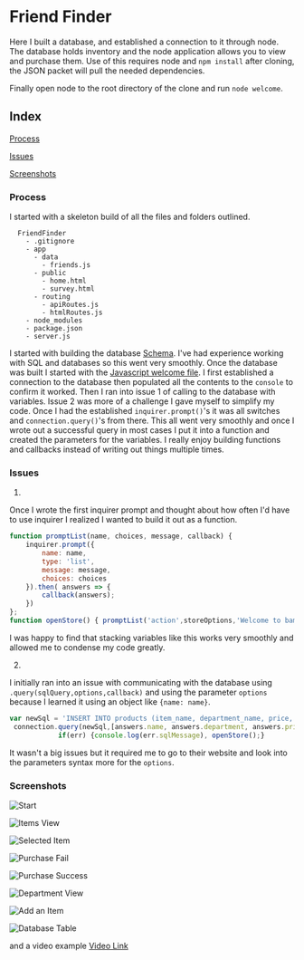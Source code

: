 # Friend Finder
Here I built a database, and established a connection to it through node.
The database holds inventory and the node application allows you to view and purchase them.
Use of this requires node and `npm install` after cloning, the JSON packet will pull the needed dependencies.

Finally open node to the root directory of the clone and run `node welcome`. 

## Index
[Process](#Process)

[Issues](#Issues)

[Screenshots](#Screenshots)

### Process
I started with a skeleton build of all the files and folders outlined. 
```
  FriendFinder
    - .gitignore
    - app
      - data
        - friends.js
      - public
        - home.html
        - survey.html
      - routing
        - apiRoutes.js
        - htmlRoutes.js
    - node_modules
    - package.json
    - server.js
```


I started with building the database [Schema](schema.sql). 
I've had experience working with SQL and databases so this went very smoothly. 
Once the database was built I started with the [Javascript welcome file](welcome.js).
I first established a connection to the database then populated all the contents to the `console` to confirm it worked.
Then I ran into issue 1 of calling to the database with variables. 
Issue 2 was more of a challenge I gave myself to simplify my code. 
Once I had the established `inquirer.prompt()`'s it was all switches and `connection.query()`'s from there.
This all went very smoothly and once I wrote out a successful query in most cases I put it into a function and created the parameters for the variables. 
I really enjoy building functions and callbacks instead of writing out things multiple times.


### Issues
1. 
Once I wrote the first inquirer prompt and thought about how often I'd have to use inquirer I realized I wanted to build it out as a function.
```js
function promptList(name, choices, message, callback) {
    inquirer.prompt({
        name: name,
        type: 'list',
        message: message,
        choices: choices
    }).then( answers => {
        callback(answers);
    })
};
function openStore() { promptList('action',storeOptions,'Welcome to bamazon',returnPrompt); };
```
I was happy to find that stacking variables like this works very smoothly and allowed me to condense my code greatly. 

2. 
I initially ran into an issue with communicating with the database using `.query(sqlQuery,options,callback)` and using the parameter `options` because I learned it using an object like `{name: name}`.
```js
var newSql = 'INSERT INTO products (item_name, department_name, price, avail_quantity) VALUES (?,?,?,?)';
 connection.query(newSql,[answers.name, answers.department, answers.price, answers.quantity], (err,res) =>{
            if(err) {console.log(err.sqlMessage), openStore();}
```
It wasn't a big issues but it required me to go to their website and look into the parameters syntax more for the `options`.  


### Screenshots
![Start](examples/homescreen.PNG)

![Items View](examples/itemsView.PNG)

![Selected Item](examples/selected.PNG)

![Purchase Fail](examples/purchaseFail.PNG)

![Purchase Success](examples/purchaseSuccess.PNG)

![Department View](examples/departments.PNG)

![Add an Item](examples/addItem.PNG)

![Database Table](examples/database.PNG)

and a video example
[Video Link](examples/example.webm)

